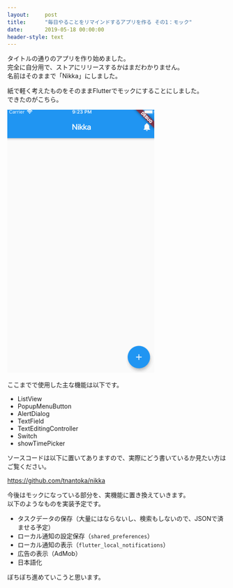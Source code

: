 ```yaml
---
layout:     post
title:      "毎日やることをリマインドするアプリを作る その1：モック"
date:       2019-05-18 00:00:00
header-style: text
---
```

タイトルの通りのアプリを作り始めました。  
完全に自分用で、ストアにリリースするかはまだわかりません。  
名前はそのままで「Nikka」にしました。  

紙で軽く考えたものをそのままFlutterでモックにすることにしました。  
できたのがこちら。

![](/img/in-post/20190518214140.gif)

ここまでで使用した主な機能は以下です。

- ListView
- PopupMenuButton
- AlertDialog
- TextField
- TextEditingController
- Switch
- showTimePicker

ソースコードは以下に置いてありますので、実際にどう書いているか見たい方はご覧ください。

<https://github.com/tnantoka/nikka>


今後はモックになっている部分を、実機能に置き換えていきます。  
以下のようなものを実装予定です。

- タスクデータの保存（大量にはならないし、検索もしないので、JSONで済ませる予定）
- ローカル通知の設定保存（`shared_preferences`）
- ローカル通知の表示（`flutter_local_notifications`）
- 広告の表示（AdMob）
- 日本語化

ぼちぼち進めていこうと思います。

